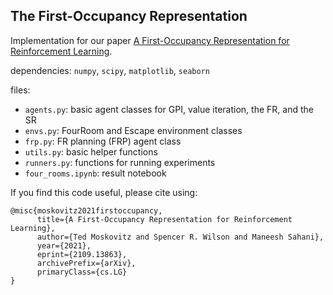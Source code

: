 ## The First-Occupancy Representation

Implementation for our paper [A First-Occupancy Representation for Reinforcement Learning](https://openreview.net/forum?id=JBAZe2yN6Ub).



dependencies: `numpy`, `scipy`, `matplotlib`, `seaborn`

files: 
- `agents.py`: basic agent classes for GPI, value iteration, the FR, and the SR
- `envs.py`: FourRoom and Escape environment classes
- `frp.py`: FR planning (FRP) agent class
- `utils.py`: basic helper functions
- `runners.py`: functions for running experiments
- `four_rooms.ipynb`: result notebook



If you find this code useful, please cite using:

```
@misc{moskovitz2021firstoccupancy,
      title={A First-Occupancy Representation for Reinforcement Learning}, 
      author={Ted Moskovitz and Spencer R. Wilson and Maneesh Sahani},
      year={2021},
      eprint={2109.13863},
      archivePrefix={arXiv},
      primaryClass={cs.LG}
}
```

